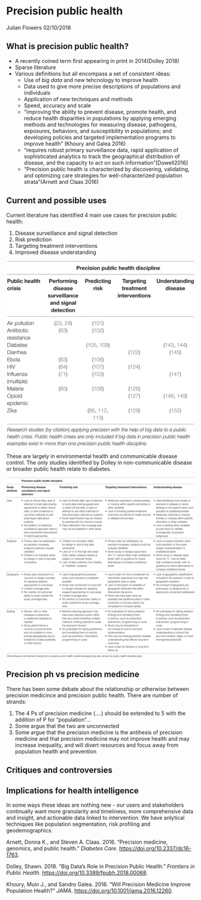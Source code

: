 Precision public health
================
Julian Flowers
02/10/2018

## What is precision public health?

  - A recently coined term first appearing in print in 2014(Dolley 2018)
  - Sparse literature
  - Various definitions but all encompass a set of consistent ideas:
      - Use of *big data* and new tehcnology to improve health
      - Data used to give more precise descriptions of populations and
        individuals
      - Application of new techniques and methods
      - Speed, accuracy and scale
      - “improving the ability to prevent disease, promote health, and
        reduce health disparities in populations by applying emerging
        methods and technologies for measuring disease, pathogens,
        exposures, behaviors, and susceptibility in populations; and
        developing policies and targeted implementation programs to
        improve health” (Khoury and Galea 2016)
      - “requires robust primary surveillance data, rapid application of
        sophisticated analytics to track the geographical distribution
        of disease, and the capacity to act on such
        information”\[Dowell2016\]
      - “Precision public health is characterized by discovering,
        validating, and optimizing care strategies for
        well-characterized population strata”(Arnett and Claas 2016)

## Current and possible uses

Current literature has identified 4 main use cases for precision public
health:

1.  Disease surveillance and signal detection
2.  Risk prediction
3.  Targeting treatment interventions
4.  Improved disease understanding

![Source:(Dolley 2018)](fpubh-06-00068-t001.jpg)

These are largely in environmental health and communicable disease
control. The only studies identified by Dolley in non-communicable
disease or broader public health relate to diabetes.

![Source:(Dolley 2018)](fpubh-06-00068-t002.jpg)

## Precision ph vs precision medicine

There has been some debate about the relationship or otherwise between
precision medicince and precision public health. There are number of
strands:

1.  The 4 Ps of precision medicine (….) should be extended to 5 with the
    addition of P for “population”…
2.  Some argue that the two are unconnected
3.  Some argue that the precision medicine is the antihesis of precision
    medicine and that precision medicine may not improve health and may
    increase inequality, and will divert resources and focus away from
    population health and prevention

## Critiques and controversies

## Implications for health intelligence

In some ways these ideas are nothing new - our users and stakeholders
continually want more granularity and timeliness, more comprehensive
data and insight, and actionable data linked to intervention. We have
anlytical techniques like population segmentation, risk profiling and
geodemographics.

<div id="refs" class="references">

<div id="ref-Arnett2016">

Arnett, Donna K., and Steven A. Claas. 2016. “Precision medicine,
genomics, and public health.” *Diabetes Care*.
<https://doi.org/10.2337/dc16-1763>.

</div>

<div id="ref-Dolley2018">

Dolley, Shawn. 2018. “Big Data’s Role in Precision Public Health.”
*Frontiers in Public Health*.
<https://doi.org/10.3389/fpubh.2018.00068>.

</div>

<div id="ref-Khoury2016a">

Khoury, Muin J., and Sandro Galea. 2016. “Will Precision Medicine
Improve Population Health?” *JAMA*.
<https://doi.org/10.1001/jama.2016.12260>.

</div>

</div>
